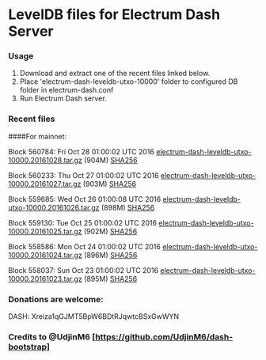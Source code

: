 # LevelDB files for Electrum Dash Server

### Usage

1. Download and extract one of the recent files linked below.
2. Place 'electrum-dash-leveldb-utxo-10000' folder to configured DB folder in electrum-dash.conf
3. Run Electrum Dash server.

### Recent files

####For mainnet:

Block 560784: Fri Oct 28 01:00:02 UTC 2016 [electrum-dash-leveldb-utxo-10000.20161028.tar.gz](https://transfer.sh/12iRi1/electrum-dash-leveldb-utxo-10000.20161028.tar.gz) (904M) [SHA256](https://transfer.sh/ZNJbu/electrum-dash-leveldb-utxo-10000.20161028.tar.gz.sha256)

Block 560233: Thu Oct 27 01:00:02 UTC 2016 [electrum-dash-leveldb-utxo-10000.20161027.tar.gz](https://transfer.sh/13yZQ6/electrum-dash-leveldb-utxo-10000.20161027.tar.gz) (903M) [SHA256](https://transfer.sh/XJ2ie/electrum-dash-leveldb-utxo-10000.20161027.tar.gz.sha256)

Block 559685: Wed Oct 26 01:00:08 UTC 2016 [electrum-dash-leveldb-utxo-10000.20161026.tar.gz](https://transfer.sh/4UMcK/electrum-dash-leveldb-utxo-10000.20161026.tar.gz) (898M) [SHA256](https://transfer.sh/ZIwcL/electrum-dash-leveldb-utxo-10000.20161026.tar.gz.sha256)

Block 559130: Tue Oct 25 01:00:02 UTC 2016 [electrum-dash-leveldb-utxo-10000.20161025.tar.gz](https://transfer.sh/SvqfS/electrum-dash-leveldb-utxo-10000.20161025.tar.gz) (902M) [SHA256](https://transfer.sh/XN3HW/electrum-dash-leveldb-utxo-10000.20161025.tar.gz.sha256)

Block 558586: Mon Oct 24 01:00:02 UTC 2016 [electrum-dash-leveldb-utxo-10000.20161024.tar.gz](https://transfer.sh/Ud2RP/electrum-dash-leveldb-utxo-10000.20161024.tar.gz) (896M) [SHA256](https://transfer.sh/hSs5N/electrum-dash-leveldb-utxo-10000.20161024.tar.gz.sha256)

Block 558037: Sun Oct 23 01:00:02 UTC 2016 [electrum-dash-leveldb-utxo-10000.20161023.tar.gz](https://transfer.sh/i4x2f/electrum-dash-leveldb-utxo-10000.20161023.tar.gz) (895M) [SHA256](https://transfer.sh/jXaDE/electrum-dash-leveldb-utxo-10000.20161023.tar.gz.sha256)

### Donations are welcome:

DASH: Xreiza1qGJMT5BpW6BDtRJqwtcBSxGwWYN

### Credits to @UdjinM6 [https://github.com/UdjinM6/dash-bootstrap]

